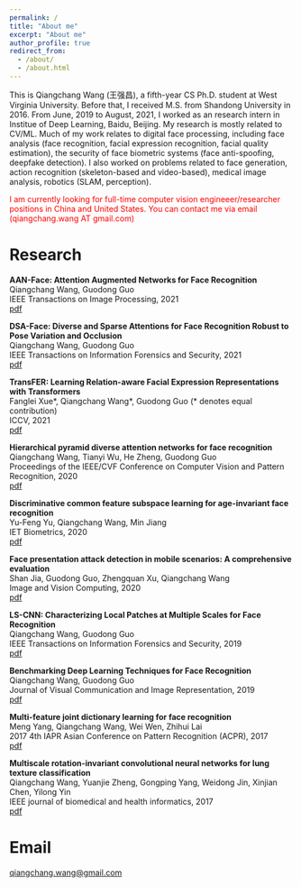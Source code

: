 ```yaml
---
permalink: /
title: "About me"
excerpt: "About me"
author_profile: true
redirect_from: 
  - /about/
  - /about.html
---
```


This is Qiangchang Wang (王强昌), a fifth-year CS Ph.D. student at West Virginia University. Before that, I received M.S. from Shandong University in 2016. From June, 2019 to August, 2021, I worked as an research intern in Institue of Deep Learning, Baidu, Beijing. 
My research is mostly related to CV/ML. Much of my work relates to digital face processing, including face analysis (face recognition, facial expression recognition, facial quality estimation), the security of face biometric systems (face anti-spoofing, deepfake detection). I also worked on problems related to face generation, action recognition (skeleton-based and video-based), medical image analysis, robotics (SLAM, perception).

<font color="red">I am currently looking for full-time computer vision engineeer/researcher positions in China and United States. You can contact me via email (qiangchang.wang AT gmail.com)</font>


Research
======
**AAN-Face: Attention Augmented Networks for Face Recognition**<br>                                                                                           Qiangchang Wang, Guodong Guo<br>
IEEE Transactions on Image Processing, 2021<br>
[pdf](https://ieeexplore.ieee.org/abstract/document/9527125)

**DSA-Face: Diverse and Sparse Attentions for Face Recognition Robust to Pose Variation and Occlusion**<br>
Qiangchang Wang, Guodong Guo<br>
IEEE Transactions on Information Forensics and Security, 2021<br>
[pdf](https://ieeexplore.ieee.org/abstract/document/9526849)

**TransFER: Learning Relation-aware Facial Expression Representations with Transformers**<br>
Fanglei Xue\*, Qiangchang Wang\*, Guodong Guo (* denotes equal contribution)<br>
ICCV, 2021<br>
[pdf](https://openaccess.thecvf.com/content/ICCV2021/papers/Xue_TransFER_Learning_Relation-Aware_Facial_Expression_Representations_With_Transformers_ICCV_2021_paper.pdf)

**Hierarchical pyramid diverse attention networks for face recognition**<br>
Qiangchang Wang, Tianyi Wu, He Zheng, Guodong Guo<br>
Proceedings of the IEEE/CVF Conference on Computer Vision and Pattern Recognition, 2020<br>
[pdf](https://openaccess.thecvf.com/content_CVPR_2020/html/Wang_Hierarchical_Pyramid_Diverse_Attention_Networks_for_Face_Recognition_CVPR_2020_paper.html)

**Discriminative common feature subspace learning for age-invariant face recognition**<br>
Yu-Feng Yu, Qiangchang Wang, Min Jiang<br>
IET Biometrics, 2020<br>
[pdf](https://digital-library.theiet.org/content/journals/10.1049/iet-bmt.2019.0104)

**Face presentation attack detection in mobile scenarios: A comprehensive evaluation**<br>
Shan Jia, Guodong Guo, Zhengquan Xu, Qiangchang Wang<br>
Image and Vision Computing, 2020<br>
[pdf](https://www.sciencedirect.com/science/article/abs/pii/S0262885619304196)

**LS-CNN: Characterizing Local Patches at Multiple Scales for Face Recognition**<br>
Qiangchang Wang, Guodong Guo<br>
IEEE Transactions on Information Forensics and Security, 2019<br>
[pdf](https://ieeexplore.ieee.org/abstract/document/8865656)

**Benchmarking Deep Learning Techniques for Face Recognition**<br>
Qiangchang Wang, Guodong Guo<br>
Journal of Visual Communication and Image Representation, 2019<br>
[pdf](https://www.sciencedirect.com/science/article/abs/pii/S1047320319302846)

**Multi-feature joint dictionary learning for face recognition**<br>
Meng Yang, Qiangchang Wang, Wei Wen, Zhihui Lai<br>
2017 4th IAPR Asian Conference on Pattern Recognition (ACPR), 2017<br>
[pdf](https://ieeexplore.ieee.org/abstract/document/8575896)

**Multiscale rotation-invariant convolutional neural networks for lung texture classification**<br>
Qiangchang Wang, Yuanjie Zheng, Gongping Yang, Weidong Jin, Xinjian Chen, Yilong Yin<br>
IEEE journal of biomedical and health informatics, 2017<br>
[pdf](https://ieeexplore.ieee.org/abstract/document/7883849)

Email
======
qiangchang.wang@gmail.com

